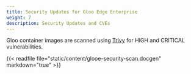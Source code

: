 ```yaml
---
title: Security Updates for Gloo Edge Enterprise
weight: 7
description: Security Updates and CVEs
---
```


Gloo container images are scanned using [Trivy](https://github.com/aquasecurity/trivy) for HIGH and CRITICAL vulnerabilities.

{{< readfile file="static/content/glooe-security-scan.docgen" markdown="true" >}}
